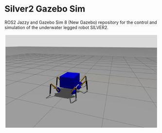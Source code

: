 # Silver2 Gazebo Sim
ROS2 Jazzy and Gazebo Sim 8 (New Gazebo) repository for the control and simulation of the underwater legged robot SILVER2.

![image info](./pictures/silver2_gz.png)